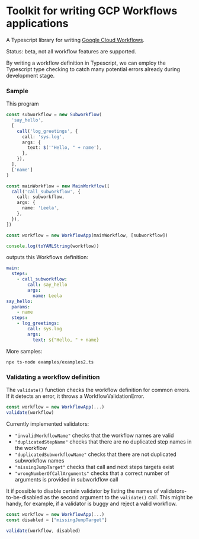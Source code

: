 # Toolkit for writing GCP Workflows applications

A Typescript library for writing [Google Cloud Workflows](https://cloud.google.com/workflows/docs/reference/syntax).

Status: beta, not all workflow features are supported.

By writing a workflow definition in Typescript, we can employ the Typescript type checking to catch many potential errors already during development stage.

### Sample

This program

```typescript
const subworkflow = new Subworkflow(
  'say_hello',
  [
    call('log_greetings', {
      call: 'sys.log',
      args: {
        text: $('"Hello, " + name'),
      },
    }),
  ],
  ['name']
)

const mainWorkflow = new MainWorkflow([
  call('call_subworkflow', {
    call: subworkflow,
    args: {
      name: 'Leela',
    },
  }),
])

const workflow = new WorkflowApp(mainWorkflow, [subworkflow])

console.log(toYAMLString(workflow))
```

outputs this Workflows definition:

```yaml
main:
  steps:
    - call_subworkflow:
        call: say_hello
        args:
          name: Leela
say_hello:
  params:
    - name
  steps:
    - log_greetings:
        call: sys.log
        args:
          text: ${"Hello, " + name}
```

More samples:

```
npx ts-node examples/examples2.ts
```

### Validating a workflow definition

The `validate()` function checks the workflow definition for common errors. If it detects an error, it throws a WorkflowValidationError.

```typescript
const workflow = new WorkflowApp(...)
validate(workflow)
```

Currently implemented validators:

- `"invalidWorkflowName"` checks that the workflow names are valid
- `"duplicatedStepName"` checks that there are no duplicated step names in the workflow
- `"duplicatedSubworkflowName"` checks that there are not duplicated subworkflow names
- `"missingJumpTarget"` checks that call and next steps targets exist
- `"wrongNumberOfCallArguments"` checks that a correct number of arguments is provided in subworkflow call

It if possible to disable certain validator by listing the names of validators-to-be-disabled as the second argument to the `validate()` call. This might be handy, for example, if a validator is buggy and reject a valid workflow.

```typescript
const workflow = new WorkflowApp(...)
const disabled = ["missingJumpTarget"]

validate(workflow, disabled)
```
